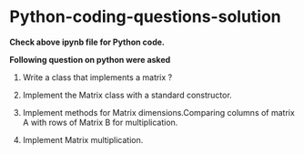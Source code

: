 # Python-coding-questions-solution



 **Check above ipynb file for Python code.**
 
 **Following question on python were asked** 

1. Write a class that implements a matrix ?

2. Implement the Matrix class with a standard constructor.

3. Implement methods for Matrix dimensions.Comparing columns of matrix A with rows of Matrix B for multiplication.

4. Implement Matrix multiplication.
